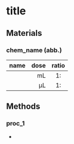 # title
## Materials
### chem_name (abb.)
| name | dose | ratio |
| :---: | ---: | :---: |
|  |  mL | 1: |
|  |  μL | 1: |

## Methods
### proc_1
-

